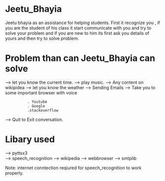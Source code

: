 # Jeetu_Bhayia

  Jeetu bhayia as an assistance for helping students. First it recognize you , if you are the student of his class it start communicate     with you and try to solve your problem and if you are new to him its first ask you details of yours and then try to solve problem.
  
# Problem than can Jeetu_Bhayia can solve

  --> let you know the current time.
  --> play music.
  --> Any content on wikipidea
  --> let you know the weather
  --> Sending Emails
  --> Take you to some important browser with voice
  
              . Youtube
              . Google
              .stackoverflow   
              
  --> Quit to Exit conversation.

# Libary used

  --> pyttsx3  
  --> speech_recognition
  --> wikipedia
  --> webbrowser
  --> smtplib

Note: internet conntection reqiured for speech_recognition to work properly.

